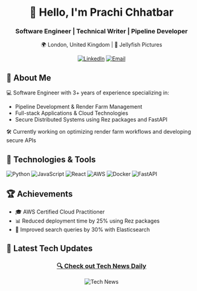 <div align="center">
  <h1>👋 Hello, I'm Prachi Chhatbar</h1>
  <h3>Software Engineer | Technical Writer | Pipeline Developer</h3>
  
  🌍 London, United Kingdom | 💼 Jellyfish Pictures
  
  [![LinkedIn](https://img.shields.io/badge/LinkedIn-0077B5?style=for-the-badge&logo=linkedin&logoColor=white)](https://www.linkedin.com/in/prachi-chhatbar)
  [![Email](https://img.shields.io/badge/Email-D14836?style=for-the-badge&logo=gmail&logoColor=white)](mailto:prachi.chhatbar@gmail.com)
</div>

## 🚀 About Me

💻 Software Engineer with 3+ years of experience specializing in:
- Pipeline Development & Render Farm Management
- Full-stack Applications & Cloud Technologies
- Secure Distributed Systems using Rez packages and FastAPI

🛠️ Currently working on optimizing render farm workflows and developing secure APIs

## 🔧 Technologies & Tools

![Python](https://img.shields.io/badge/Python-3776AB?style=for-the-badge&logo=python&logoColor=white)
![JavaScript](https://img.shields.io/badge/JavaScript-F7DF1E?style=for-the-badge&logo=javascript&logoColor=black)
![React](https://img.shields.io/badge/React-20232A?style=for-the-badge&logo=react&logoColor=61DAFB)
![AWS](https://img.shields.io/badge/AWS-232F3E?style=for-the-badge&logo=amazon-aws&logoColor=white)
![Docker](https://img.shields.io/badge/Docker-2496ED?style=for-the-badge&logo=docker&logoColor=white)
![FastAPI](https://img.shields.io/badge/FastAPI-009688?style=for-the-badge&logo=fastapi&logoColor=white)

## 🏆 Achievements
- 🎓 AWS Certified Cloud Practitioner
- 📊 Reduced deployment time by 25% using Rez packages
- 🚀 Improved search queries by 30% with Elasticsearch

## 📱 Latest Tech Updates
<div align="center">
  <h3><a href="https://prachichhatbar.github.io/tech-news-daily/">🔍 Check out Tech News Daily</a></h3>
  
  ![Tech News](https://img.shields.io/badge/Tech_News-Daily_Updates-blue?style=for-the-badge&logo=rss&logoColor=white)

</div>
